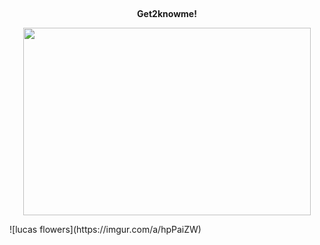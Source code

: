 <div align="center">
  
##
  **Get2knowme!**
</div>

<p align="center">
  <img width="460" height="300" src="https://imgur.com/a/hpPaiZW/460/300">
</p>
  ![lucas flowers](https://imgur.com/a/hpPaiZW)
<!--
**imXuxicidal/imXuxicidal** is a ✨ _special_ ✨ repository because its `README.md` (this file) appears on your GitHub profile.
